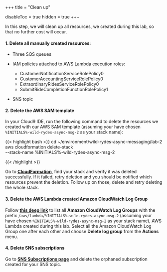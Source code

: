 +++
title = "Clean up"

disableToc = true
hidden = true
+++

In this step, we will clean up all resources, we created during this lab, so that no further cost will occur.

#### 1. Delete all manually created resources:

- Three SQS queues
- IAM policies attached to AWS Lambda execution roles:
  - CustomerNotificationServiceRolePolicy0
  - CustomerAccountingServiceRolePolicy0
  - ExtraordinaryRidesServiceRolePolicy0
  - SubmitRideCompletionFunctionRolePolicy1

- SNS topic

#### 2. Delete the AWS SAM template

In your Cloud9 IDE, run the following command to delete the resources we created with our AWS SAM template (assuming your have chosen `%INITIALS%-wild-rydes-async-msg-2` as your stack name):

{{< highlight bash >}}
cd ~/environment/wild-rydes-async-messaging/lab-2
aws cloudformation delete-stack \
    --stack-name %INITIALS%-wild-rydes-async-msg-2

{{< /highlight >}}

Go to **[CloudFormation](https://console.aws.amazon.com/cloudformation/home?region=us-east-1#/stacks)**, find your stack and verify it was deleted successfully. If it failed, retry deletion and you should be notified which resources prevent the deletion. Follow up on those, delete and retry deleting the whole stack.

#### 3. Delete the AWS Lambda created Amazon CloudWatch Log Group

Follow **[this deep link](https://console.aws.amazon.com/cloudwatch/home?#logs:prefix=/aws/lambda/wild-rydes-async-msg-2)** to list all **Amazon CloudWatch Log Groups** with the prefix `/aws/lambda/%INITIALS%-wild-rydes-async-msg-2` (assuming your have chosen `%INITIALS%-wild-rydes-async-msg-2` as your stack name), AWS Lambda created during this lab. Select all the Amazon CloudWatch Log Group one after each other and choose **Delete log group** from the **Actions** menu.

#### 4. Delete SNS subscriptions

Go to **[SNS Subscriptions page](https://console.aws.amazon.com/sns/v3/home?region=us-east-1#/subscriptions)** and delete the orphaned subscription created for your SNS topic.
